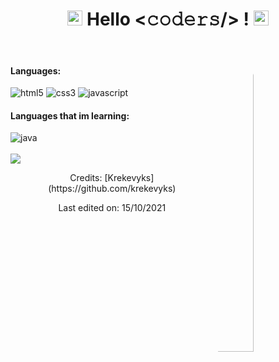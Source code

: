 <h1 align="center"><img src="https://github.com/JayantGoel001/JayantGoel001/blob/master/GIF/Earth.gif" width="24px" style="max-width:100%;"> Hello &lt;𝚌𝚘𝚍𝚎𝚛𝚜/&gt; ! <img src="https://raw.githubusercontent.com/iampavangandhi/iampavangandhi/master/gifs/Hi.gif" width="24px"></h1>
<br>
<img src="https://cdn.discordapp.com/attachments/831410035082002442/841995702003564574/image.png" width="35%" align="right" alt="Github" style="border-radius:50%"/>
<div align="left">
<h4>Languages:</h4>
<img src="https://img.shields.io/badge/html5-F16529?style=for-the-badge&logo=html5&logoColor=white" alt="html5"/> 
<img src="https://img.shields.io/badge/Css3-3C99DC?style=for-the-badge&logo=css3&logoColor=white" alt="css3"/>
<img src="https://img.shields.io/badge/javascript-F0DB4F?style=for-the-badge&logo=javascript&logoColor=white" alt="javascript"/>
<h4>Languages that im learning:</h4>
<img src="https://img.shields.io/badge/java-f89820?style=for-the-badge&logo=java&logoColor=white" alt="java"/>
</div>
<br>
<div align="left"> <img src="https://github-readme-stats.vercel.app/api?username=Krekevyks&layout=compact&amp;show_icons=true&amp;title_color=DC143C&amp;text_color=cccccc&amp;bg_color=00000000&amp;hide_border=true&amp;icon_color=DC143C&amp;hide_title=true&amp;count_private=true" style="max-width:100%;"/>
</div>
<p align="center">
Credits: [Krekevyks](https://github.com/krekevyks)
</p>
<p align="center">
Last edited on: 15/10/2021
</p>
